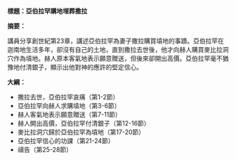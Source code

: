 **標題：亞伯拉罕購地埋葬撒拉**

**摘要：**

講員分享創世紀第23章，講述亞伯拉罕為妻子撒拉購買墳地的事蹟。亞伯拉罕在迦南地生活多年，卻沒有自己的土地，直到撒拉去世後，他才向赫人購買麥比拉洞穴作為墳地。赫人原本客氣地表示願意贈送，但後來卻開出高價。亞伯拉罕毫不猶豫地付清銀子，顯示出他對神的應許的堅定信心。

**大綱：**

* 撒拉去世，亞伯拉罕哀痛（第1-2節）
* 亞伯拉罕向赫人求購墳地（第3-6節）
* 赫人客氣地表示願意贈送（第7-11節）
* 赫人開出高價，亞伯拉罕付清銀子（第12-16節）
* 麥比拉洞穴歸於亞伯拉罕為墳地（第17-20節）
* 亞伯拉罕信心的功課（第21-24節）
* 禱告（第25-28節）